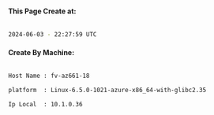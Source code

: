 
   
#### This Page Create at:

```bash

2024-06-03 - 22:27:59 UTC

```

#### Create By Machine:

```bash

Host Name : fv-az661-18

platform  : Linux-6.5.0-1021-azure-x86_64-with-glibc2.35

Ip Local  : 10.1.0.36

```

